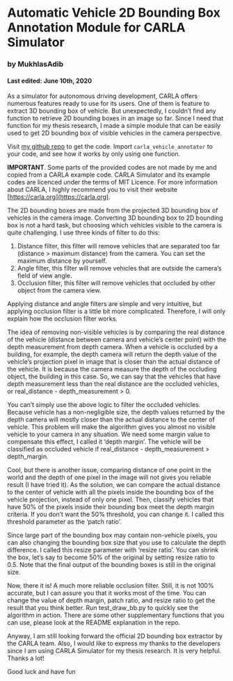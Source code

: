# Automatic Vehicle 2D Bounding Box Annotation Module for CARLA Simulator
### by MukhlasAdib
#### Last edited: June 10th, 2020

As a simulator for autonomous driving development, CARLA offers numerous features ready to use for its users. One of them is feature to extract 3D bounding box of vehicle. But unexpectedly, I couldn’t find any function to retrieve 2D bounding boxes in an image so far. Since I need that function for my thesis research, I made a simple module that can be easily used to get 2D bounding box of visible vehicles in the camera perspective. 

Visit [my github repo](https://github.com/MukhlasAdib/CARLA-2DBBox) to get the code. Import `carla_vehicle_annotator` to your code, and see how it works by only using one function.

**IMPORTANT**. Some parts of the provided codes are not made by me and copied from a CARLA example code. CARLA Simulator and its example codes are licenced under the terms of MIT Licence. For more information about CARLA, I highly recommend you to visit their website [https://carla.org](https://carla.org).

The 2D bounding boxes are made from the projected 3D bounding box of vehicles in the camera image. Converting 3D bounding box to 2D bounding box is not a hard task, but choosing which vehicles visible to the camera is quite challenging. I use three kinds of filter to do this:

1. Distance filter, this filter will remove vehicles that are separated too far (distance > maximum distance) from the camera. You can set the maximum distance by yourself.
2. Angle filter, this filter will remove vehicles that are outside the camera’s field of view angle.
3. Occlusion filter, this filter will remove vehicles that occluded by other object from the camera view.

Applying distance and angle filters are simple and very intuitive, but applying occlusion filter is a little bit more complicated. Therefore, I will only explain how the occlusion filter works.

The idea of removing non-visible vehicles is by comparing the real distance of the vehicle (distance between camera and vehicle’s center point) with the depth measurement from depth camera. When a vehicle is occluded by a building, for example, the depth camera will return the depth value of the vehicle’s projection pixel in image that is closer than the actual distance of the vehicle. It is because the camera measure the depth of the occluding object, the building in this case. So, we can say that the vehicles that have depth measurement less than the real distance are the occluded vehicles, or real_distance - depth_measurement > 0.

You can’t simply use the above logic to filter the occluded vehicles. Because vehicle has a non-negligible size, the depth values returned by the depth camera will mostly closer than the actual distance to the center of vehicle. This problem will make the algorithm gives you almost no visible vehicle to your camera in any situation. We need some margin value to compensate this effect, I called it ‘depth margin’. The vehicle will be classified as occluded vehicle if real_distance - depth_measurement > depth_margin.

Cool, but there is another issue, comparing distance of one point in the world and the depth of one pixel in the image will not gives you reliable result (I have tried it). As the solution, we can compare the actual distance to the center of vehicle with all the pixels inside the bounding box of the vehicle projection, instead of only one pixel. Then, classify vehicles that have 50% of the pixels inside their bounding box meet the depth margin criteria. If you don’t want the 50% threshold, you can change it. I called this threshold parameter as the ‘patch ratio’.

Since large part of the bounding box may contain non-vehicle pixels, you can also changing the bounding box size that you use to calculate the depth difference. I called this resize parameter with ‘resize ratio’. You can shrink the box, let’s say to become 50% of the original by setting resize ratio to 0.5. Note that the final output of the bounding boxes is still in the original size. 

Now, there it is! A much more reliable occlusion filter. Still, it is not 100% accurate, but I can assure you that it works most of the time. You can change the value of depth margin, patch ratio, and resize ratio to get the result that you think better. Run test_draw_bb.py to quickly see the algorithm in action. There are some other supplementary functions that you can use, please look at the README explanation in the repo.

Anyway, I am still looking forward the official 2D bounding box extractor by the CARLA team. Also, I would like to express my thanks to the developers since I am using CARLA Simulator for my thesis research. It is very helpful. Thanks a lot!

Good luck and have fun

